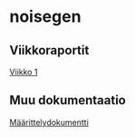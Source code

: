 # noisegen

## Viikkoraportit

[Viikko 1](https://github.com/Tubaias/noisegen/blob/master/documentation/weekreports/viikko1.md)

## Muu dokumentaatio

[Määrittelydokumentti](https://github.com/Tubaias/noisegen/blob/master/documentation/Maarittelydokumentti.md)
